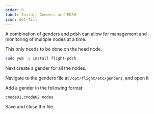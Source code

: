```yaml
---
order: 0
label: Install Genders and PDSH
icon: dot-fill
---
```


A combination of genders and pdsh can allow for management and monitoring of multiple nodes at a time. 


This only needs to be done on the head node.

```bash
sudo yum -y install flight-pdsh
```

Next create a gender for all the nodes.

Navigate to the genders file at `/opt/flight/etc/genders`, and open it

Add a gender in the following format:

```
cnode01,cnode02 nodes
```

Save and close the file.

